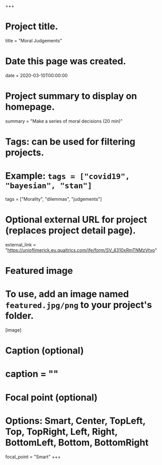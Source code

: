 +++
# Project title.
title = "Moral Judgements"

# Date this page was created.
date = 2020-03-10T00:00:00

# Project summary to display on homepage.
summary = "Make a series of moral decisions (20 min)"

# Tags: can be used for filtering projects.
# Example: `tags = ["covid19", "bayesian", "stan"]`
tags = ["Morality", "dilemmas", "judgements"]

# Optional external URL for project (replaces project detail page).
external_link = "https://unioflimerick.eu.qualtrics.com/jfe/form/SV_4310xRmTNMzVtvo"

# Featured image
# To use, add an image named `featured.jpg/png` to your project's folder.
[image]
  # Caption (optional)
  # caption = ""

  # Focal point (optional)
  # Options: Smart, Center, TopLeft, Top, TopRight, Left, Right, BottomLeft, Bottom, BottomRight
  focal_point = "Smart"
+++

